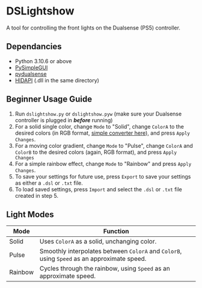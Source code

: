 # DSLightshow
A tool for controlling the front lights on the Dualsense (PS5) controller.

## Dependancies
- Python 3.10.6 or above
- [PySimpleGUI](https://www.pysimplegui.org/en/latest/)
- [pydualsense](https://github.com/flok/pydualsense)
- [HIDAPI](https://github.com/libusb/hidapi) (.dll in the same directory)

## Beginner Usage Guide
1. Run `dslightshow.py` or `dslightshow.pyw` (make sure your Dualsense controller is plugged in ***before*** running)
2. For a solid single color, change `Mode` to "Solid", change `ColorA` to the desired colors (in RGB format, [simple converter here](https://g.co/kgs/316zKo)), and press `Apply Changes`.
3. For a moving color gradient, change `Mode`  to "Pulse", change `ColorA` and `ColorB` to the desired colors (again, RGB format), and press `Apply Changes`
4. For a simple rainbow effect, change `Mode` to "Rainbow" and press `Apply Changes`.
5. To save your settings for future use, press `Export` to save your settings as either a `.dsl` or `.txt` file.
6. To load saved settings, press `Import` and select the `.dsl` or `.txt` file created in step 5.

## Light Modes
| Mode | Function |
|-|-|
| Solid | Uses `ColorA` as a solid, unchanging color. |
| Pulse | Smoothly interpolates between `ColorA` and `ColorB`, using `Speed` as an approximate speed. |
| Rainbow | Cycles through the rainbow, using `Speed` as an approximate speed. |
